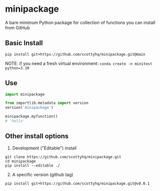 # minipackage
A bare minimum Python package for collection of functions you can install from GitHub


## Basic Install
```
pip install git+https://github.com/scottyhq/minipackage.git@main
```
NOTE: if you need a fresh virtual environment: `conda create -n minitest python=3.10`

## Use
```python
import minipackage

from importlib.metadata import version
version('minipackage')

minipackage.myfunction()
# 'hello'
```

## Other install options
1. Development ("Editable") install
```
git clone https://github.com/scottyhq/minipackage.git
cd minipackage
pip install --editable ./
```

2. A specific version (github tag)
```
pip install git+https://github.com/scottyhq/minipackage.git@v0.0.1
```

